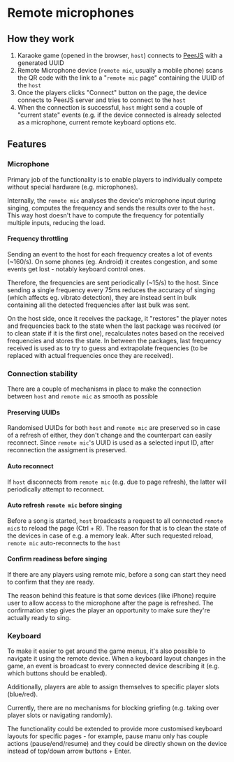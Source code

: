 # Remote microphones

## How they work

1. Karaoke game (opened in the browser, `host`) connects to [PeerJS](https://peerjs.com/) with a generated UUID
2. Remote Microphone device (`remote mic`, usually a mobile phone) scans the QR code with the link to a "`remote mic` page"
   containing the UUID of the `host`
3. Once the players clicks "Connect" button on the page, the device connects to PeerJS server and tries to connect to the `host`
4. When the connection is successful, `host` might send a couple of "current state" events (e.g. if the device connected
   is already selected as a microphone, current remote keyboard options etc.

## Features

### Microphone

Primary job of the functionality is to enable players to individually compete without special hardware (e.g. microphones).

Internally, the `remote mic` analyses the device's microphone input during singing, computes the frequency and sends
the results over to the `host`. This way host doesn't have to compute the frequency for potentially multiple inputs,
reducing the load.

#### Frequency throttling

Sending an event to the host for each frequency creates a lot of events (~160/s). On some phones (eg. Android) it
creates congestion, and some events get lost - notably keyboard control ones.

Therefore, the frequencies are sent periodically (~15/s) to the host. Since sending a single frequency
every 75ms reduces the accuracy of singing (which affects eg. vibrato detection), they are instead sent in bulk
containing all the detected frequencies after last bulk was sent.

On the host side, once it receives the package, it "restores" the player notes and frequencies back to the state
when the last package was received (or to clean state if it is the first one), recalculates notes based on the
received frequencies and stores the state. In between the packages, last frequency received is used as to try to
guess and extrapolate frequencies (to be replaced with actual frequencies once they are received).

### Connection stability

There are a couple of mechanisms in place to make the connection between `host` and `remote mic` as smooth as possible

#### Preserving UUIDs

Randomised UUIDs for both `host` and `remote mic` are preserved so in case of a refresh of either, they don't change and
the counterpart can easily reconnect. Since `remote mic`'s UUID is used as a selected input ID, after reconnection the
assigment is preserved.

#### Auto reconnect

If `host` disconnects from `remote mic` (e.g. due to page refresh), the latter will periodically attempt to reconnect.

#### Auto refresh `remote mic` before singing

Before a song is started, `host` broadcasts a request to all connected `remote mic`s to reload the page (Ctrl + R).
The reason for that is to clean the state of the devices in case of e.g. a memory leak. After such requested reload,
`remote mic` auto-reconnects to the `host`

#### Confirm readiness before singing

If there are any players using remote mic, before a song can start they need to confirm that they are ready.

The reason behind this feature is that some devices (like iPhone) require user to allow access to the microphone
after the page is refreshed. The confirmation step gives the player an opportunity to make sure they're actually
ready to sing.

### Keyboard

To make it easier to get around the game menus, it's also possible to navigate it using the remote device. When a
keyboard layout changes in the game, an event is broadcast to every connected device describing it (e.g. which
buttons should be enabled).

Additionally, players are able to assign themselves to specific player slots (blue/red).

Currently, there are no mechanisms for blocking griefing (e.g. taking over player slots or navigating randomly).

The functionality could be extended to provide more customised keyboard layouts for specific pages - for example,
pause manu only has couple actions (pause/end/resume) and they could be directly shown on the device instead of
top/down arrow buttons + Enter.
